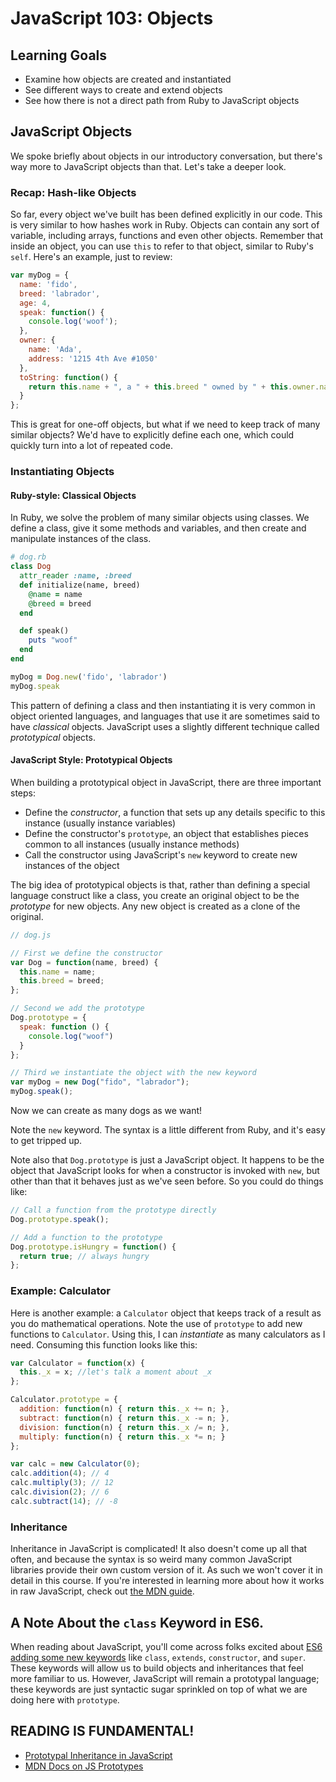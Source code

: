 # JavaScript 103: Objects
## Learning Goals
- Examine how objects are created and instantiated
- See different ways to create and extend objects
- See how there is not a direct path from Ruby to JavaScript objects

## JavaScript Objects
We spoke briefly about objects in our introductory conversation, but there's way more to JavaScript objects than that. Let's take a deeper look.

### Recap: Hash-like Objects
So far, every object we've built has been defined explicitly in our code. This is very similar to how hashes work in Ruby. Objects can contain any sort of variable, including arrays, functions and even other objects. Remember that inside an object, you can use `this` to refer to that object, similar to Ruby's `self`. Here's an example, just to review:

```javascript
var myDog = {
  name: 'fido',
  breed: 'labrador',
  age: 4,
  speak: function() {
    console.log('woof');
  },
  owner: {
    name: 'Ada',
    address: '1215 4th Ave #1050'
  },
  toString: function() {
    return this.name + ", a " + this.breed " owned by " + this.owner.name;
  }
};
```

This is great for one-off objects, but what if we need to keep track of many similar objects? We'd have to explicitly define each one, which could quickly turn into a lot of repeated code.

### Instantiating Objects

#### Ruby-style: Classical Objects
In Ruby, we solve the problem of many similar objects using classes. We define a class, give it some methods and variables, and then create and manipulate instances of the class.

```ruby
# dog.rb
class Dog
  attr_reader :name, :breed
  def initialize(name, breed)
    @name = name
    @breed = breed
  end

  def speak()
    puts "woof"
  end
end

myDog = Dog.new('fido', 'labrador')
myDog.speak
```

This pattern of defining a class and then instantiating it is very common in object oriented languages, and languages that use it are sometimes said to have _classical_ objects. JavaScript uses a slightly different technique called _prototypical_ objects.

#### JavaScript Style: Prototypical Objects
When building a prototypical object in JavaScript, there are three important steps:
- Define the _constructor_, a function that sets up any details specific to this instance (usually instance variables)
- Define the constructor's `prototype`, an object that establishes pieces common to all instances (usually instance methods)
- Call the constructor using JavaScript's `new` keyword to create new instances of the object

The big idea of prototypical objects is that, rather than defining a special language construct like a class, you create an original object to be the _prototype_ for new objects. Any new object is created as a clone of the original.

```javascript
// dog.js

// First we define the constructor
var Dog = function(name, breed) {
  this.name = name;
  this.breed = breed;
};

// Second we add the prototype
Dog.prototype = {
  speak: function () {
    console.log("woof")
  }
};

// Third we instantiate the object with the new keyword
var myDog = new Dog("fido", "labrador");
myDog.speak();
```

Now we can create as many dogs as we want!

Note the `new` keyword. The syntax is a little different from Ruby, and it's easy to get tripped up.

Note also that `Dog.prototype` is just a JavaScript object. It happens to be the object that JavaScript looks for when a constructor is invoked with `new`, but other than that it behaves just as we've seen before. So you could do things like:

```javascript
// Call a function from the prototype directly
Dog.prototype.speak();

// Add a function to the prototype
Dog.prototype.isHungry = function() {
  return true; // always hungry
};
```

### Example: Calculator
Here is another example: a `Calculator` object that keeps track of a result as you do mathematical operations. Note the use of `prototype` to add new functions to `Calculator`. Using this, I can _instantiate_ as many calculators as I need. Consuming this function looks like this:

```javascript
var Calculator = function(x) {
  this._x = x; //let's talk a moment about _x
};

Calculator.prototype = {
  addition: function(n) { return this._x += n; },
  subtract: function(n) { return this._x -= n; },
  division: function(n) { return this._x /= n; },
  multiply: function(n) { return this._x *= n; }
};

var calc = new Calculator(0);
calc.addition(4); // 4
calc.multiply(3); // 12
calc.division(2); // 6
calc.subtract(14); // -8
```

### Inheritance
Inheritance in JavaScript is complicated! It also doesn't come up all that often, and because the syntax is so weird many common JavaScript libraries provide their own custom version of it. As such we won't cover it in detail in this course. If you're interested in learning more about how it works in raw JavaScript, check out [the MDN guide](https://developer.mozilla.org/en-US/docs/Learn/JavaScript/Objects/Inheritance).

## A Note About the `class` Keyword in ES6.
When reading about JavaScript, you'll come across folks excited about [ES6 adding some new keywords](https://developer.mozilla.org/en-US/docs/Web/JavaScript/Reference/Classes) like `class`, `extends`, `constructor`, and `super`. These keywords will allow us to build objects and inheritances that feel more familiar to us. However, JavaScript will remain a prototypal language; these keywords are just syntactic sugar sprinkled on top of what we are doing here with `prototype`.

## READING IS FUNDAMENTAL!
- [Prototypal Inheritance in JavaScript](http://javascript.crockford.com/prototypal.html)
- [MDN Docs on JS Prototypes](https://developer.mozilla.org/en-US/docs/Web/JavaScript/Inheritance_and_the_prototype_chain)
